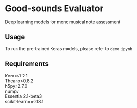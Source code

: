 # Good-sounds Evaluator
Deep learning models for mono musical note assessment

## Usage
To run the pre-trained Keras models, please refer to `demo.ipynb`

## Requirements
Keras>1.2.1  
Theano>0.8.2  
h5py>2.7.0  
numpy  
Essentia 2.1-beta3  
scikit-learn==0.18.1
